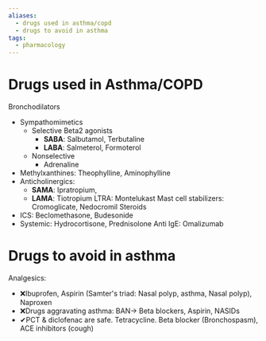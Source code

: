 ```yaml
---
aliases:
  - drugs used in asthma/copd
  - drugs to avoid in asthma
tags:
  - pharmacology
---
```

# Drugs used in Asthma/COPD
Bronchodilators
- Sympathomimetics
	- Selective Beta2 agonists
		- **SABA**: Salbutamol, Terbutaline
		- **LABA**: Salmeterol, Formoterol
	- Nonselective
		- Adrenaline
- Methylxanthines: Theophylline, Aminophylline
- Anticholinergics:
	- **SAMA**: Ipratropium,
	- **LAMA**: Tiotropium
LTRA: Montelukast
Mast cell stabilizers: Cromoglicate, Nedocromil
Steroids
- ICS: Beclomethasone, Budesonide
- Systemic: Hydrocortisone, Prednisolone
Anti IgE: Omalizumab

# Drugs to avoid in asthma
Analgesics:
- ❌Ibuprofen, Aspirin (Samter's triad: Nasal polyp, asthma, Nasal polyp), Naproxen
- ❌Drugs aggravating asthma: BAN-> Beta blockers, Aspirin, NASIDs
- ✔PCT & diclofenac are safe.
Tetracycline.
Beta blocker (Bronchospasm), 
ACE inhibitors (cough)
